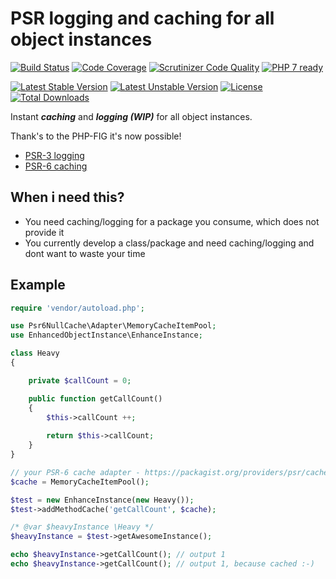 
# PSR logging and caching for all object instances

[![Build Status](https://travis-ci.org/ThaDafinser/enhanced-object-instance.svg)](https://travis-ci.org/ThaDafinser/enhanced-object-instance)
[![Code Coverage](https://scrutinizer-ci.com/g/ThaDafinser/enhanced-object-instance/badges/coverage.png?b=master)](https://scrutinizer-ci.com/g/ThaDafinser/enhanced-object-instance/?branch=master)
[![Scrutinizer Code Quality](https://scrutinizer-ci.com/g/ThaDafinser/enhanced-object-instance/badges/quality-score.png?b=master)](https://scrutinizer-ci.com/g/ThaDafinser/enhanced-object-instance/?branch=master)
[![PHP 7 ready](http://php7ready.timesplinter.ch/ThaDafinser/enhanced-object-instance/badge.svg)](https://travis-ci.org/ThaDafinser/enhanced-object-instance)

[![Latest Stable Version](https://poser.pugx.org/thadafinser/enhanced-object-instance/v/stable)](https://packagist.org/packages/thadafinser/enhanced-object-instance)
[![Latest Unstable Version](https://poser.pugx.org/thadafinser/enhanced-object-instance/v/unstable)](https://packagist.org/packages/thadafinser/enhanced-object-instance) 
[![License](https://poser.pugx.org/thadafinser/enhanced-object-instance/license)](https://packagist.org/packages/thadafinser/enhanced-object-instance)
[![Total Downloads](https://poser.pugx.org/thadafinser/enhanced-object-instance/downloads)](https://packagist.org/packages/thadafinser/enhanced-object-instance) 

Instant ***caching*** and ***logging (WIP)*** for all object instances.

Thank's to the PHP-FIG it's now possible!
- [PSR-3 logging](http://www.php-fig.org/psr/psr-3/)
- [PSR-6 caching](http://www.php-fig.org/psr/psr-6/)


## When i need this?

- You need caching/logging for a package you consume, which does not provide it
- You currently develop a class/package and need caching/logging and dont want to waste your time

## Example
```php
require 'vendor/autoload.php';

use Psr6NullCache\Adapter\MemoryCacheItemPool;
use EnhancedObjectInstance\EnhanceInstance;

class Heavy
{

    private $callCount = 0;

    public function getCallCount()
    {
        $this->callCount ++;
        
        return $this->callCount;
    }
}

// your PSR-6 cache adapter - https://packagist.org/providers/psr/cache-implementation
$cache = MemoryCacheItemPool();

$test = new EnhanceInstance(new Heavy());
$test->addMethodCache('getCallCount', $cache);

/* @var $heavyInstance \Heavy */
$heavyInstance = $test->getAwesomeInstance();

echo $heavyInstance->getCallCount(); // output 1
echo $heavyInstance->getCallCount(); // output 1, because cached :-)
```
